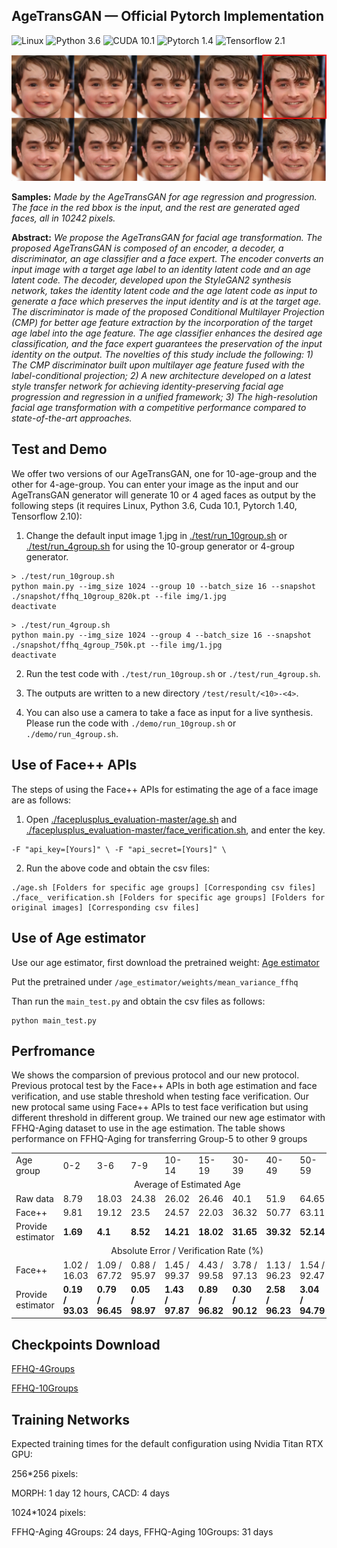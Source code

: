 ## AgeTransGAN &mdash; Official Pytorch Implementation
![Linux](https://img.shields.io/badge/System-Linux-green.svg?style=plastic)
![Python 3.6](https://img.shields.io/badge/python-3.6-green.svg?style=plastic)
![CUDA 10.1](https://img.shields.io/badge/cuda-10.1-green.svg?style=plastic)
![Pytorch 1.4](https://img.shields.io/badge/pytorch-1.40-green.svg?style=plastic)
![Tensorflow 2.1](https://img.shields.io/badge/tensorflow-2.10-green.svg?style=plastic)

![Teaser image](./Sample1.png)

**Samples:** *Made by the AgeTransGAN for age regression and progression. The face in the red bbox is the input, and the rest are generated aged faces, all in 10242 pixels.*

**Abstract:** *We propose the AgeTransGAN for facial age transformation. The proposed AgeTransGAN is composed of an encoder, a decoder, a discriminator, an age classifier and a face expert. The encoder converts an input image with a target age label to an identity latent code and an age latent code. The decoder, developed upon the StyleGAN2 synthesis network, takes the identity latent code and the age latent code as input to generate a face which preserves the input identity and is at the target age. The discriminator is made of the proposed Conditional Multilayer Projection (CMP) for better age feature extraction by the incorporation of the target age label into the age feature. The age classifier enhances the desired age classification, and the face expert guarantees the preservation of the input identity on the output. The novelties of this study include the following: 1) The CMP discriminator built upon multilayer age feature fused with the label-conditional projection; 2) A new architecture developed on a latest style transfer network for achieving identity-preserving facial age progression and regression in a unified framework; 3) The high-resolution facial age transformation with a competitive performance compared to state-of-the-art approaches.*



## Test and Demo
We offer two versions of our AgeTransGAN, one for 10-age-group and the other for 4-age-group. You can enter your image as the input and our AgeTransGAN generator will generate 10 or 4 aged faces as output by the following steps (it requires Linux, Python 3.6, Cuda 10.1, Pytorch 1.40, Tensorflow 2.10):

1. Change the default input image 1.jpg in [./test/run_10group.sh](./test/run_10group.sh) or [./test/run_4group.sh](./test/run_4group.sh) for using the 10-group generator or 4-group generator. 
```
> ./test/run_10group.sh
python main.py --img_size 1024 --group 10 --batch_size 16 --snapshot ./snapshot/ffhq_10group_820k.pt --file img/1.jpg
deactivate
```
```
> ./test/run_4group.sh
python main.py --img_size 1024 --group 4 --batch_size 16 --snapshot ./snapshot/ffhq_4group_750k.pt --file img/1.jpg
deactivate
```
2. Run the test code with `./test/run_10group.sh` or `./test/run_4group.sh`.

3. The outputs are written to a new directory  `/test/result/<10>-<4>`.

4. You can also use a camera to take a face as input for a live synthesis. Please run the code with `./demo/run_10group.sh` or `./demo/run_4group.sh`.

## Use of Face++ APIs
The steps of using the Face++ APIs for estimating the age of a face image are as follows:

1. Open [./faceplusplus_evaluation-master/age.sh](./faceplusplus_evaluation-master/age.sh) and [./faceplusplus_evaluation-master/face_verification.sh](./faceplusplus_evaluation-master/face_verification.sh), and enter the key.
```
-F "api_key=[Yours]" \ -F "api_secret=[Yours]" \
```

2. Run the above code and obtain the csv files:
```
./age.sh [Folders for specific age groups] [Corresponding csv files]
./face_ verification.sh [Folders for specific age groups] [Folders for original images] [Corresponding csv files]
```
## Use of Age estimator
Use our age estimator, first download the pretrained weight:
[Age estimator](https://drive.google.com/file/d/1d8iVZO0LTyOdrN4T94Gvq79CIriwpTVS/view?usp=sharing)

Put the pretrained under  `/age_estimator/weights/mean_variance_ffhq`

Than run the `main_test.py` and obtain the csv files as follows:
```
python main_test.py
```

## Perfromance
We shows the comparsion of previous protocol and our new protocol. Previous protocal test by the Face++ APIs in both age estimation and face verification, and use stable threshold when testing face verification. Our new protocal same using Face++ APIs to test face verification but using different threshold in different group. We trained our new age estimator with FFHQ-Aging dataset to use in the age estimation. The table shows performance on FFHQ-Aging for transferring Group-5 to other 9 groups
<table>
   <tr>
      <td>Age group</td>
      <td>0-2</td>
      <td>3-6</td>
      <td>7-9</td>
      <td>10-14</td>
      <td>15-19</td>
      <td>30-39</td>
      <td>40-49</td>
      <td>50-59</td>
      <td>70+</td>
   </tr>
   <tr>
      <td colspan="10" align="center">Average of Estimated Age</td>
   </tr>
   <tr>
      <td>Raw data</td>
      <td>8.79</td>
      <td>18.03</td>
      <td>24.38</td>
      <td>26.02</td>
      <td>26.46</td>
      <td>40.1</td>
      <td>51.9</td>
      <td>64.65</td>
      <td>74.8</td>
   </tr>
   <tr>
      <td>Face++</td>
      <td>9.81</td>
      <td>19.12</td>
      <td>23.5</td>
      <td>24.57</td>
      <td>22.03</td>
      <td>36.32</td>
      <td>50.77</td>
      <td>63.11</td>
      <td>72.33</td>
   </tr>
   <tr>
      <td>Provide estimator</td>
      <td><b>1.69</td>
      <td><b>4.1</td>
      <td><b>8.52</td>
      <td><b>14.21</td>
      <td><b>18.02</td>
      <td><b>31.65</td>
      <td><b>39.32</td>
      <td><b>52.14</td>
      <td><b>61.61</td>
   </tr>
   <tr>
      <td colspan="10" align="center">Absolute Error / Verification Rate (%)</td>
   </tr>
   <tr>
      <td>Face++</td>
      <td>1.02 / 16.03</td>
      <td>1.09 / 67.72</td>
      <td>0.88 / 95.97</td>
      <td>1.45 / 99.37</td>
      <td>4.43 / 99.58</td>
      <td>3.78 / 97.13</td>
      <td>1.13 / 96.23</td>
      <td>1.54 / 92.47</td>
      <td>2.47 / 81.73</td>
   </tr>
   <tr>
      <td>Provide estimator</td>
      <td><b>0.19 / 93.03</td>
      <td><b>0.79 / 96.45</td>
      <td><b>0.05 / 98.97</td>
      <td><b>1.43 / 97.87</td>
      <td><b>0.89 / 96.82</td>
      <td><b>0.30 / 90.12</td>
      <td><b>2.58 / 96.23</td>
      <td><b>3.04 / 94.79</td>
      <td><b>6.27 / 95.96</td>
   </tr>
</table>


## Checkpoints Download
[FFHQ-4Groups](https://drive.google.com/file/d/1zBuW5Br5RVzoaIEZxwSfx8Ec1M9lFKqI/view)

[FFHQ-10Groups](https://drive.google.com/file/d/1f3SSNukEiqdC6EMfigexASVs5pq1ee0w/view?usp=sharing)

## Training Networks
Expected training times for the default configuration using Nvidia Titan RTX GPU:

256*256 pixels:

MORPH: 1 day 12 hours, CACD: 4 days

1024*1024 pixels:

FFHQ-Aging 4Groups: 24 days, FFHQ-Aging 10Groups: 31 days
